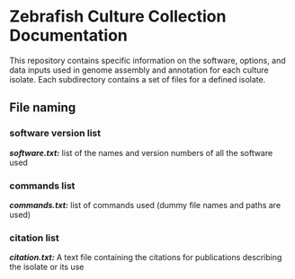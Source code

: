 # Zebrafish Culture Collection Documentation

This repository contains specific information on the software, options, and data inputs used in genome assembly and annotation for each culture isolate. Each subdirectory contains a set of files for a defined isolate. 

## File naming


### software version list
***software.txt:*** list of the names and version numbers of all the software used

### commands list
***commands.txt:*** list of commands used (dummy file names and paths are used) 

### citation list
***citation.txt:*** A text file containing the citations for publications describing the isolate or its use


